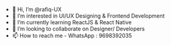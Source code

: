 - 👋 Hi, I’m @rafiq-UX
- 👀 I’m interested in UI/UX Designing & Frontend Development
- 🌱 I’m currently learning ReactJS & React Native
- 💞️ I’m looking to collaborate on Designer/ Developers
- 📫 How to reach me - WhatsApp : 9698392035


<!---
rafiq-UX/rafiq-UX is a ✨ special ✨ repository because its `README.md` (this file) appears on your GitHub profile.
You can click the Preview link to take a look at your changes.
--->
